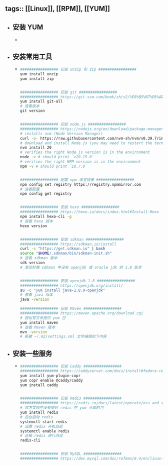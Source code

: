 tags:: [[Linux]], [[RPM]], [[YUM]] 
---

- ## 安装 YUM
	-
- ## 安装常用工具
	- ``` sh
	  ################# 安装 unzip 和 zip #################
	  yum install unzip
	  yum install zip
	  
	  
	  ################# 安装 git #################
	  ################# https://git-scm.com/book/zh/v2/%E8%B5%B7%E6%AD%A5-%E5%AE%89%E8%A3%85-Git
	  yum install git-all
	  # 查看版本
	  git version
	  
	  
	  ################# 安装 node.js #################
	  ################# https://nodejs.org/en/download/package-manager 
	  # installs nvm (Node Version Manager)
	  curl -o- https://raw.githubusercontent.com/nvm-sh/nvm/v0.39.7/install.sh | bash
	  # download and install Node.js (you may need to restart the terminal)
	  nvm install 20
	  # verifies the right Node.js version is in the environment
	  node -v # should print `v20.15.0`
	  # verifies the right NPM version is in the environment
	  npm -v # should print `10.7.0`
	  
	  
	  ################# 配置 npm 淘宝镜像 #################
	  npm config set registry https://registry.npmmirror.com
	  # 查看配置
	  npm config get registry
	  
	  
	  ################# 安装 hexo #################
	  ################# https://hexo.io/docs/index.html#Install-Hexo
	  npm install hexo-cli -g
	  # 查看 hexo 版本
	  hexo version
	  
	  
	  ################# 安装 sdkman #################
	  ################# https://sdkman.io/install
	  curl -s "https://get.sdkman.io" | bash
	  source "$HOME/.sdkman/bin/sdkman-init.sh"
	  # 查看 sdkman 版本
	  sdk version
	  # 发现好像 sdkman 中没有 openjdk 或 oracle jdk 的 1.8 版本
	  
	  
	  ################# 安装 openjdk 1.8 #################
	  ################# https://openjdk.org/install/
	  su -c "yum install java-1.8.0-openjdk"
	  # 查看 java 版本
	  java -version
	  
	  ################# 安装 Maven #################
	  ################# https://maven.apache.org/download.cgi
	  # 貌似官方未提供 yum 包
	  yum install maven
	  # 查看 Maven 版本
	  mvn -version
	  # 新建 ~/.m2/settings.xml 文件编辑如下内容
	  
	  ```
- ## 安装一些服务
	- ``` sh
	  ################# 安装 Caddy #################
	  ################# https://caddyserver.com/docs/install#fedora-redhat-centos
	  yum install yum-plugin-copr
	  yum copr enable @caddy/caddy
	  yum install caddy
	  
	  
	  ################# 安装 Redis #################
	  ################# https://redis.io/docs/latest/operate/oss_and_stack/install/install-redis/install-redis-on-linux/
	  # 官方文档中没有提到 redis 在 yum 仓库的包
	  yum install redis
	  # 后台启动 redis
	  systemctl start redis
	  # 设置 redis 开机自启
	  systemctl enable redis
	  # 连接 redis 进行测试
	  redis-cli
	  
	  
	  ################# 安装 MySQL #################
	  ################# https://dev.mysql.com/doc/refman/8.4/en/linux-installation-yum-repo.html
	  
	  ```